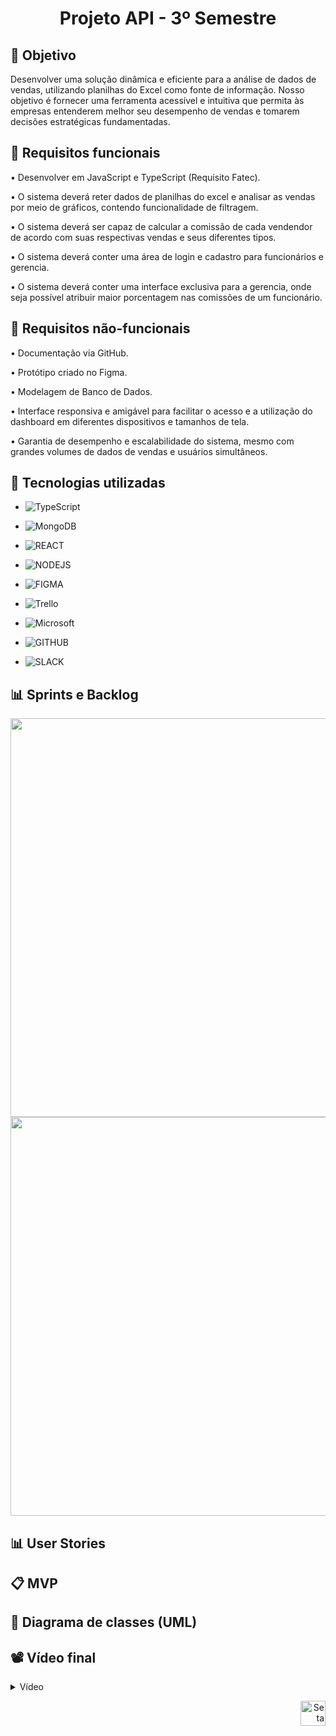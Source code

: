 <h1 align="center"> Projeto API - 3º Semestre </h1>

## 🎯 Objetivo
 Desenvolver  uma solução dinâmica e eficiente para a análise de dados de vendas, utilizando planilhas do Excel como fonte de informação. Nosso objetivo é fornecer uma ferramenta acessível e intuitiva que permita às empresas entenderem melhor seu desempenho de vendas e tomarem decisões estratégicas fundamentadas.


 ## 📍 Requisitos funcionais
•	Desenvolver em JavaScript e TypeScript (Requisito Fatec).

•	O sistema deverá reter dados de planilhas do excel e analisar as vendas por meio de gráficos, contendo funcionalidade de filtragem.

•	O sistema deverá ser capaz de calcular a comissão de cada vendendor de acordo com suas respectivas vendas e seus diferentes tipos.

•	O sistema deverá conter uma área de login e cadastro para funcionários e gerencia. 

•	O sistema deverá conter uma interface exclusiva para a gerencia, onde seja possível atribuir maior porcentagem nas comissões de um funcionário.




## 📍 Requisitos não-funcionais
•	Documentação via GitHub.

•	Protótipo criado no Figma.

•	Modelagem de Banco de Dados.

•	Interface responsiva e amigável para facilitar o acesso e a utilização do dashboard em diferentes dispositivos e tamanhos de tela. 

•	Garantia de desempenho e escalabilidade do sistema, mesmo com grandes volumes de dados de vendas e usuários simultâneos. 




## 🔧 Tecnologias utilizadas
- ![TypeScript](https://img.shields.io/badge/TypeScript-%23ED8B00.svg?style=for-the-badge&logo=Typescript&logoColor=white)

- ![MongoDB](https://img.shields.io/badge/MongoDB-2C2255?style=for-the-badge&logo=mongodb&logoColor=white)

- ![REACT](https://img.shields.io/badge/React-02303A?style=for-the-badge&logo=react&logoColor=white)

- ![NODEJS](https://img.shields.io/badge/NodeJS-005C84?style=for-the-badge&logo=javascript&logoColor=white)

- ![FIGMA](https://img.shields.io/badge/Figma-F24E1E?style=for-the-badge&logo=figma&logoColor=white)

- ![Trello](https://img.shields.io/badge/Trello-%23026AA7.svg?style=for-the-badge&logo=Trello&logoColor=white)

- ![Microsoft](https://img.shields.io/badge/Microsoft_Office-D83B01?style=for-the-badge&logo=microsoft-office&logoColor=white)

- ![GITHUB](https://img.shields.io/badge/GitHub-100000?style=for-the-badge&logo=github&logoColor=white)
  
- ![SLACK](https://img.shields.io/badge/Slack-2C2255?style=for-the-badge&logo=slack&logoColor=white)

<span id="sprints">

## 📊 Sprints e Backlog
<img src="https://github.com/LuisaAndrade28/My-Library/assets/127700485/63ed8dda-87ba-4812-a758-649f2c33e3f2" width="638">

<img src="https://github.com/LuisaAndrade28/My-Library/assets/127700485/d79b9b95-68a9-47a5-a6c3-6a5546b8a81c" width="638">





<span id="user">

## 📊 User Stories



<span id="MVP">
 
## 📋 MVP



<span id="Diagrama de classes">
 
## 📁 Diagrama de classes (UML)



<span id="Vídeo">
 
## 📽️ Vídeo final
<details>
   <summary>Vídeo</summary>
    <div align="center">
        

    </div>
</details>



<p align="right">
  <a href="#topo">
    <img src="https://user-images.githubusercontent.com/123789443/270016279-157e5646-66d0-4178-9073-5faf685620ba.png" alt="Seta para cima" width="40">
  </a>
</p>
